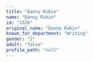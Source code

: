 ```yaml
---
title: "Danny Rubin"
name: "Danny Rubin"
id: "1526"
original_name: "Danny Rubin"
known_for_department: "Writing"
gender: "2"
adult: "false"
profile_path: "null"
---
```

